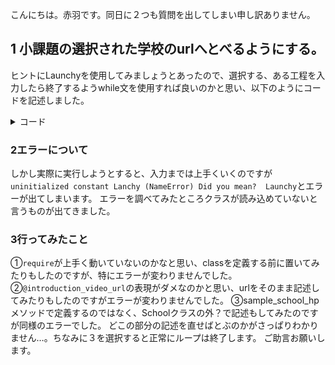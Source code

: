 こんにちは。赤羽です。同日に２つも質問を出してしまい申し訳ありません。
## 1 小課題の選択された学校のurlへとべるようにする。
ヒントにLaunchyを使用してみましょうとあったので、選択する、ある工程を入力したら終了するようwhile文を使用すれば良いのかと思い、以下のようにコードを記述しました。
<details>
<summary>コード</summary>

```

class School
  attr_accessor :name,
                :address,
                :number_of_students,
                :founding_years,
                :introduction_video_url,
                :introduction_statement
  # 属性の宣言を、複数行う場合はカンマで区切る
  def initialize(name, address, number_of_students,founding_years,
                 introduction_video_url, introduction_statement)
    @name = name
    @address = address
    @number_of_students = number_of_students
    @founding_years = founding_years
    @introduction_video_url = introduction_video_url
    @introduction_statement = introduction_statement
  end
  def sample_instance_method
    puts("#{@name}は#{@address}にあリます。")
    puts("#{@number_of_students}人の生徒がいて,創立してから#{@founding_years}年経ちました。")
    puts("#{@introduction_statement}と言う特徴があります。")
  end
  def sample_school_hp
    require 'Launchy'
    while true
      puts "1〜３を選んでください"
      puts "1: A学校のサイトにアクセス"
      puts "2: B学校のサイトにアクセス"
      puts "3: どちらもみない"

      choice = gets.to_i

      if choice == 1
        puts(Lanchy.open("a_school@introduction_video_url"))
      elsif choice == 2
        puts(Lanchy.open("b_school@introduction_video_url"))
      elsif choice == 3
        puts "終了します"
        break
      else
        puts "1~3 の数字を入力してください。"
      end
    end
  end
end
# インスタンスの作成
a_school = School.new("A学校", "東京都渋谷区..", 300, 100, "https://hoge.com", "A学校は自然豊かな...")
a_school.sample_instance_method
a_school.sample_school_hp
b_school = School.new("B学校", "東京都新宿区..", 500, 30, "https://foo.com", "B学校は文武両立で...")
b_school.sample_instance_method
b_school.sample_school_hp
# インスタンスメソッドは、インスタンス変数を呼び出す時と同様にインスタンス.インスタンスメソッドとして呼び出せる


```

</details>

### 2エラーについて
しかし実際に実行しようとすると、入力までは上手くいくのですが`uninitialized constant Lanchy (NameError)
Did you mean?  Launchy`とエラーが出てしまいます。
エラーを調べてみたところクラスが読み込めていないと言うものが出てきました。

### 3行ってみたこと
①`require`が上手く動いていないのかなと思い、classを定義する前に置いてみたりもしたのですが、特にエラーが変わりませんでした。
②`@introduction_video_url`の表現がダメなのかと思い、urlをそのまま記述してみたりもしたのですがエラーが変わりませんでした。
③sample_school_hpメソッドで定義するのではなく、Schoolクラスの外？で記述もしてみたのですが同様のエラーでした。
どこの部分の記述を直せばとぶのかがさっぱりわかりません…。ちなみに３を選択すると正常にループは終了します。
ご助言お願いします。
